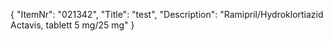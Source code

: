 {
  "ItemNr": "021342",
  "Title": "test",
  "Description": "Ramipril/Hydroklortiazid Actavis, tablett 5 mg/25 mg"
}